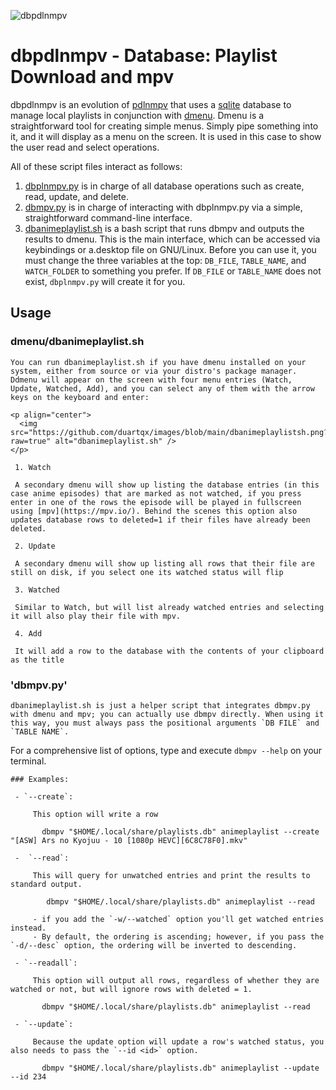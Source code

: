 ![dbpdlnmpv](https://github.com/duartqx/images/blob/main/dbpdlnmpv.png?raw=true "dbpdlnmpv")

# dbpdlnmpv - Database: Playlist Download and mpv

dbpdlnmpv is an evolution of [pdlnmpv](https://github.com/duartqx/pdlnlink/blob/main/pdlnmpv) that uses a [sqlite](https://docs.python.org/3/library/sqlite3.html) database to manage local playlists in conjunction with [dmenu](https://tools.suckless.org/dmenu/). Dmenu is a straightforward tool for creating simple menus. Simply pipe something into it, and it will display as a menu on the screen. It is used in this case to show the user read and select operations.

All of these script files interact as follows:

 1. [dbplnmpv.py](https://github.com/duartqx/dbplnmpv/blob/main/dbplmpv.py) is in charge of all database operations such as create, read, update, and delete.
 2. [dbmpv.py](https://github.com/duartqx/dbplnmpv/blob/main/dbmpv.py) is in charge of interacting with dbplnmpv.py via a simple, straightforward command-line interface.
 3. [dbanimeplaylist.sh](https://github.com/duartqx/dbplnmpv/blob/main/dbanimeplaylist.sh) is a bash script that runs dbmpv and outputs the results to dmenu. This is the main interface, which can be accessed via keybindings or a.desktop file on GNU/Linux. Before you can use it, you must change the three variables at the top: `DB_FILE`, `TABLE_NAME`, and `WATCH_FOLDER` to something you prefer. If `DB_FILE` or `TABLE_NAME` does not exist, `dbplnmpv.py` will create it for you.

 ## Usage

 ### **dmenu**/dbanimeplaylist.sh

	You can run dbanimeplaylist.sh if you have dmenu installed on your system, either from source or via your distro's package manager. Ddmenu will appear on the screen with four menu entries (Watch, Update, Watched, Add), and you can select any of them with the arrow keys on the keyboard and enter:

    <p align="center">
      <img src="https://github.com/duartqx/images/blob/main/dbanimeplaylistsh.png?raw=true" alt="dbanimeplaylist.sh" />
    </p>

	 1. Watch

	 A secondary dmenu will show up listing the database entries (in this case anime episodes) that are marked as not watched, if you press enter in one of the rows the episode will be played in fullscreen using [mpv](https://mpv.io/). Behind the scenes this option also updates database rows to deleted=1 if their files have already been deleted.

	 2. Update

	 A secondary dmenu will show up listing all rows that their file are still on disk, if you select one its watched status will flip

	 3. Watched

	 Similar to Watch, but will list already watched entries and selecting it will also play their file with mpv.

	 4. Add

	 It will add a row to the database with the contents of your clipboard as the title

 ### 'dbmpv.py'

	dbanimeplaylist.sh is just a helper script that integrates dbmpv.py with dmenu and mpv; you can actually use dbmpv directly. When using it this way, you must always pass the positional arguments `DB FILE` and `TABLE NAME`.
For a comprehensive list of options, type and execute `dbmpv --help` on your terminal.

	### Examples:

	 - `--create`:

         This option will write a row
	 
		   dbmpv "$HOME/.local/share/playlists.db" animeplaylist --create "[ASW] Ars no Kyojuu - 10 [1080p HEVC][6C8C78F0].mkv"

	 - 	`--read`:

         This will query for unwatched entries and print the results to standard output.
	 
		    dbmpv "$HOME/.local/share/playlists.db" animeplaylist --read

		 - if you add the `-w/--watched` option you'll get watched entries instead.
		 - By default, the ordering is ascending; however, if you pass the `-d/--desc` option, the ordering will be inverted to descending.

	 - `--readall`:

         This option will output all rows, regardless of whether they are watched or not, but will ignore rows with deleted = 1.
	 
		   dbmpv "$HOME/.local/share/playlists.db" animeplaylist --read

	 - `--update`:

		 Because the update option will update a row's watched status, you also needs to pass the `--id <id>` option.
		 
		   dbmpv "$HOME/.local/share/playlists.db" animeplaylist --update --id 234
